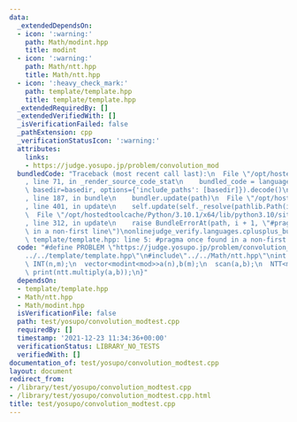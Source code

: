 ```yaml
---
data:
  _extendedDependsOn:
  - icon: ':warning:'
    path: Math/modint.hpp
    title: modint
  - icon: ':warning:'
    path: Math/ntt.hpp
    title: Math/ntt.hpp
  - icon: ':heavy_check_mark:'
    path: template/template.hpp
    title: template/template.hpp
  _extendedRequiredBy: []
  _extendedVerifiedWith: []
  _isVerificationFailed: false
  _pathExtension: cpp
  _verificationStatusIcon: ':warning:'
  attributes:
    links:
    - https://judge.yosupo.jp/problem/convolution_mod
  bundledCode: "Traceback (most recent call last):\n  File \"/opt/hostedtoolcache/Python/3.10.1/x64/lib/python3.10/site-packages/onlinejudge_verify/documentation/build.py\"\
    , line 71, in _render_source_code_stat\n    bundled_code = language.bundle(stat.path,\
    \ basedir=basedir, options={'include_paths': [basedir]}).decode()\n  File \"/opt/hostedtoolcache/Python/3.10.1/x64/lib/python3.10/site-packages/onlinejudge_verify/languages/cplusplus.py\"\
    , line 187, in bundle\n    bundler.update(path)\n  File \"/opt/hostedtoolcache/Python/3.10.1/x64/lib/python3.10/site-packages/onlinejudge_verify/languages/cplusplus_bundle.py\"\
    , line 401, in update\n    self.update(self._resolve(pathlib.Path(included), included_from=path))\n\
    \  File \"/opt/hostedtoolcache/Python/3.10.1/x64/lib/python3.10/site-packages/onlinejudge_verify/languages/cplusplus_bundle.py\"\
    , line 312, in update\n    raise BundleErrorAt(path, i + 1, \"#pragma once found\
    \ in a non-first line\")\nonlinejudge_verify.languages.cplusplus_bundle.BundleErrorAt:\
    \ template/template.hpp: line 5: #pragma once found in a non-first line\n"
  code: "#define PROBLEM \"https://judge.yosupo.jp/problem/convolution_mod\"\n#include\"\
    ../../template/template.hpp\"\n#include\"../../Math/ntt.hpp\"\nint main(){\n \
    \ INT(n,m);\n  vector<modint<mod>>a(n),b(m);\n  scan(a,b);\n  NTT<mod>ntt;\n \
    \ print(ntt.multiply(a,b));\n}"
  dependsOn:
  - template/template.hpp
  - Math/ntt.hpp
  - Math/modint.hpp
  isVerificationFile: false
  path: test/yosupo/convolution_modtest.cpp
  requiredBy: []
  timestamp: '2021-12-23 11:34:36+00:00'
  verificationStatus: LIBRARY_NO_TESTS
  verifiedWith: []
documentation_of: test/yosupo/convolution_modtest.cpp
layout: document
redirect_from:
- /library/test/yosupo/convolution_modtest.cpp
- /library/test/yosupo/convolution_modtest.cpp.html
title: test/yosupo/convolution_modtest.cpp
---
```

